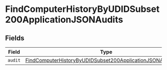 # FindComputerHistoryByUDIDSubset200ApplicationJSONAudits


## Fields

| Field                                                                                                                                                   | Type                                                                                                                                                    | Required                                                                                                                                                | Description                                                                                                                                             |
| ------------------------------------------------------------------------------------------------------------------------------------------------------- | ------------------------------------------------------------------------------------------------------------------------------------------------------- | ------------------------------------------------------------------------------------------------------------------------------------------------------- | ------------------------------------------------------------------------------------------------------------------------------------------------------- |
| `audit`                                                                                                                                                 | [FindComputerHistoryByUDIDSubset200ApplicationJSONAuditsAudit](../../models/operations/findcomputerhistorybyudidsubset200applicationjsonauditsaudit.md) | :heavy_minus_sign:                                                                                                                                      | N/A                                                                                                                                                     |